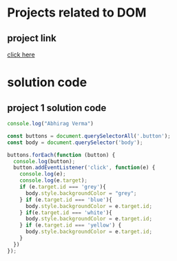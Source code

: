 # Projects related to DOM

## project link 
[click here](https://stackblitz.com/edit/dom-project-chaiaurcode?file=index.html)

# solution code

## project 1 solution code 
``` javascript
console.log("Abhirag Verma")

const buttons = document.querySelectorAll('.button');
const body = document.querySelector('body');

buttons.forEach(function (button) {
  console.log(button);
  button.addEventListener('click', function(e) {
    console.log(e);
    console.log(e.target);
    if (e.target.id === 'grey'){
      body.style.backgroundColor = "grey";
    } if (e.target.id === 'blue'){
      body.style.backgroundColor = e.target.id;
    } if(e.target.id === 'white'){
      body.style.backgroundColor = e.target.id;
    } if (e.target.id === 'yellow') {
      body.style.backgroundColor = e.target.id;
    }
  })
});

```